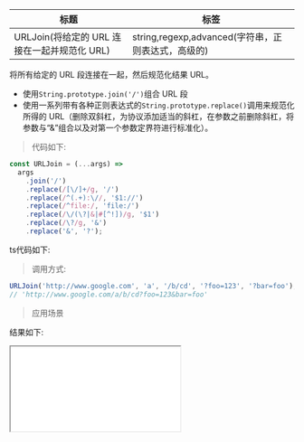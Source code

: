| 标题                                         | 标签                                               |
| -------------------------------------------- | -------------------------------------------------- |
| URLJoin(将给定的 URL 连接在一起并规范化 URL) | string,regexp,advanced(字符串，正则表达式，高级的) |

将所有给定的 URL 段连接在一起，然后规范化结果 URL。

- 使用`String.prototype.join('/')`组合 URL 段
- 使用一系列带有各种正则表达式的`String.prototype.replace()`调用来规范化所得的 URL（删除双斜杠，为协议添加适当的斜杠，在参数之前删除斜杠，将参数与“&”组合以及对第一个参数定界符进行标准化）。

> 代码如下:

```js
const URLJoin = (...args) =>
  args
    .join('/')
    .replace(/[\/]+/g, '/')
    .replace(/^(.+):\//, '$1://')
    .replace(/^file:/, 'file:/')
    .replace(/\/(\?|&|#[^!])/g, '$1')
    .replace(/\?/g, '&')
    .replace('&', '?');
```

ts代码如下:

<div class="code-editor" data-url="codes/javascript/ts/URLJoin.ts" data-language="typescript"></div>

> 调用方式:

```js
URLJoin('http://www.google.com', 'a', '/b/cd', '?foo=123', '?bar=foo');
// 'http://www.google.com/a/b/cd?foo=123&bar=foo'
```

> 应用场景

<div class="code-editor" data-url="codes/javascript/html/URLJoin.html" data-language="html"></div>

结果如下:

<iframe src="codes/javascript/html/URLJoin.html"></iframe>
